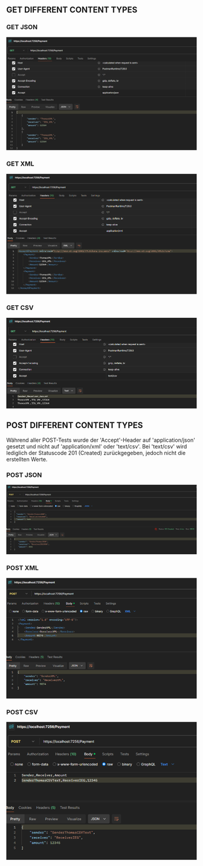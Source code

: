 ## GET DIFFERENT CONTENT TYPES
### GET JSON
<img src="./media/A5_GET_JSON.png" alt="Alt-Text" title="" />

### GET XML
<img src="./media/A5_GET_XML.png" alt="Alt-Text" title="" />

### GET CSV
<img src="./media/A5_GET_CSV.png" alt="Alt-Text" title="" />


## POST DIFFERENT CONTENT TYPES
Während aller POST-Tests wurde der 'Accept'-Header auf 'application/json' gesetzt und nicht auf 'application/xml' oder 'text/csv'. Bei 'text/csv' wird lediglich der Statuscode 201 (Created) zurückgegeben, jedoch nicht die erstellten Werte.

### POST JSON
<img src="./media/A5_POST_JSON.png" alt="Alt-Text" title="" />

### POST XML
<img src="./media/A5_POST_XML.png" alt="Alt-Text" title="" />

### POST CSV
<img src="./media/A5_POST_CSV.png" alt="Alt-Text" title="" />


